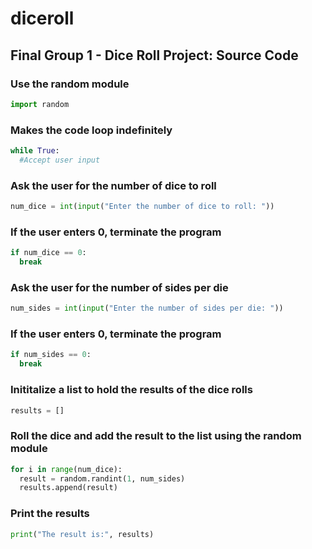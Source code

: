 # diceroll
## Final Group 1 - Dice Roll Project: Source Code

### Use the random module
```python
import random
```
### Makes the code loop indefinitely
```python
while True:
  #Accept user input
```
### Ask the user for the number of dice to roll
```python
num_dice = int(input("Enter the number of dice to roll: "))
```
### If the user enters 0, terminate the program
```python
if num_dice == 0:
  break
```

### Ask the user for the number of sides per die
```python
num_sides = int(input("Enter the number of sides per die: "))
```
### If the user enters 0, terminate the program
```python
if num_sides == 0:
  break
```

### Inititalize a list to hold the results of the dice rolls
```python
results = []
```

### Roll the dice and add the result to the list using the random module
```python
for i in range(num_dice):
  result = random.randint(1, num_sides)
  results.append(result)
```

### Print the results
```python
print("The result is:", results)
```
